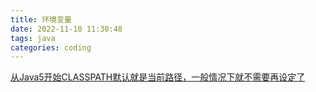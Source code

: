 ```yaml
---
title: 环境变量
date: 2022-11-10 11:30:48
tags: java
categories: coding
---
```

[从Java5开始CLASSPATH默认就是当前路径，一般情况下就不需要再设定了](https://cloud.tencent.com/developer/article/1620909)
